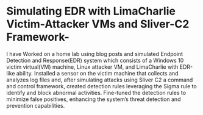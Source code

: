 # Simulating EDR with LimaCharlie Victim-Attacker VMs and Sliver-C2 Framework-

I have Worked on a home lab using blog posts and simulated Endpoint Detection and
Response(EDR) system which consists of a Windows 10 victim virtual(VM) machine,
Linux attacker VM, and LimaCharlie with EDR-like ability. Installed a sensor on the victim
machine that collects and analyzes log files and, after simulating attacks using Sliver C2 a
command and control framework, created detection rules leveraging the Sigma rule to
identify and block abnormal activities. Fine-tuned the detection rules to minimize false
positives, enhancing the system’s threat detection and prevention capabilities.
